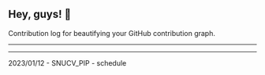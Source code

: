 ## Hey, guys! 👋

Contribution log for beautifying your GitHub contribution graph.

---



---

2023/01/12 - SNUCV_PIP - schedule